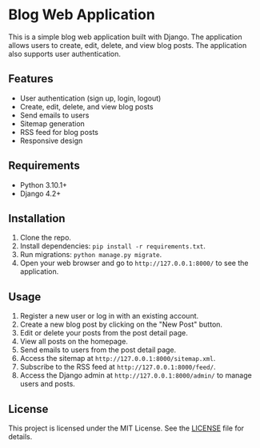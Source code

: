 # Blog Web Application

This is a simple blog web application built with Django. The application allows users to create, edit, delete, and view blog posts. The application also supports user authentication.

## Features

- User authentication (sign up, login, logout)
- Create, edit, delete, and view blog posts
- Send emails to users
- Sitemap generation
- RSS feed for blog posts
- Responsive design

## Requirements

- Python 3.10.1+
- Django 4.2+

## Installation

1. Clone the repo.
2. Install dependencies: `pip install -r requirements.txt`.
3. Run migrations: `python manage.py migrate`.
4. Open your web browser and go to `http://127.0.0.1:8000/` to see the application.

## Usage

1. Register a new user or log in with an existing account.
2. Create a new blog post by clicking on the "New Post" button.
3. Edit or delete your posts from the post detail page.
4. View all posts on the homepage.
5. Send emails to users from the post detail page.
6. Access the sitemap at `http://127.0.0.1:8000/sitemap.xml`.
7. Subscribe to the RSS feed at `http://127.0.0.1:8000/feed/`.
8. Access the Django admin at `http://127.0.0.1:8000/admin/` to manage users and posts.

## License

This project is licensed under the MIT License. See the [LICENSE](LICENSE) file for details.
